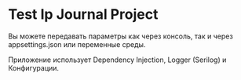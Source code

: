 # Test Ip Journal Project

Вы можете передавать параметры как через консоль, так и через appsettings.json или переменные среды.

Приложение использует Dependency Injection, Logger (Serilog) и Конфигурации. 

